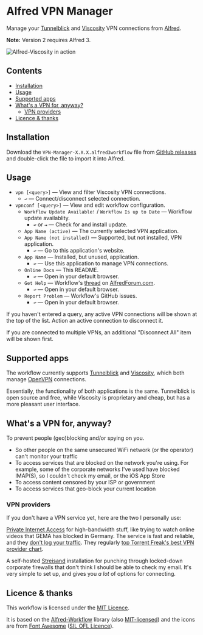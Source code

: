 
Alfred VPN Manager
==================

Manage your [Tunnelblick][tunnelblick] and [Viscosity][viscosity] VPN connections from [Alfred][alfred].

**Note:** Version 2 requires Alfred 3.

![Alfred-Viscosity in action][demo]

Contents
--------

<!-- MarkdownTOC autolink="true" bracket="round" depth="3" autoanchor="true" -->

- [Installation](#installation)
- [Usage](#usage)
- [Supported apps](#supported-apps)
- [What's a VPN for, anyway?](#whats-a-vpn-for-anyway)
    - [VPN providers](#vpn-providers)
- [Licence & thanks](#licence--thanks)

<!-- /MarkdownTOC -->

<a name="installation"></a>
Installation
------------

Download the `VPN-Manager-X.X.X.alfred3workflow` file from [GitHub releases][download] and double-click the file to import it into Alfred.


<a name="usage"></a>
Usage
-----

- `vpn [<query>]` — View and filter Viscosity VPN connections.
    - `↩` — Connect/disconnect selected connection.
- `vpnconf [<query>]` — View and edit workflow configuration.
    - `Workflow Update Available!` / `Workflow Is up to Date` — Workflow update availablity.
        - `↩` or `⇥` — Check for and install update.
    - `App Name (active)` — The currently selected VPN application.
    - `App Name (not installed)` — Supported, but not installed, VPN application.
        - `↩` — Go to this application's website.
    - `App Name` — Installed, but unused, application.
        - `↩` — Use this application to manage VPN connections.
    - `Online Docs` — This README.
        - `↩` — Open in your default browser.
    - `Get Help` — Workflow's [thread][forum-thread] on [AlfredForum.com][forum].
        - `↩` — Open in your default browser.
    - `Report Problem` — Workflow's GitHub issues.
        - `↩` — Open in your default browser.

If you haven't entered a query, any active VPN connections will be shown at the top of the list. Action an active connection to disconnect it.

If you are connected to multiple VPNs, an additional "Disconnect All" item will be shown first.


<a name="supported-apps"></a>
Supported apps
--------------

The workflow currently supports [Tunnelblick][tunnelblick] and [Viscosity][viscosity], which both manage [OpenVPN][openvpn] connections.

Essentially, the functionality of both applications is the same. Tunnelblick is open source and free, while Viscosity is proprietary and cheap, but has a more pleasant user interface.


<a name="whats-a-vpn-for-anyway"></a>
What's a VPN for, anyway?
-------------------------

To prevent people (geo)blocking and/or spying on you.

- So other people on the same unsecured WiFi network (or the operator) can't monitor your traffic
- To access services that are blocked on the network you're using. For example, some of the corporate networks I've used have blocked IMAP(S), so I couldn't check my email, or the iOS App Store
- To access content censored by your ISP or government
- To access services that geo-block your current location


<a name="vpn-providers"></a>
### VPN providers ###

If you don't have a VPN service yet, here are the two I personally use:

[Private Internet Access][pia] for high-bandwidth stuff, like trying to watch online videos that GEMA has blocked in Germany. The service is fast and reliable, and they [don't log your traffic][pia-nologging]. They regularly [top Torrent Freak's best VPN provider chart][torrentfreak-chart].

A self-hosted [Streisand][streisand] installation for punching through locked-down corporate firewalls that don't think I should be able to check my email. It's very simple to set up, and gives you *a lot* of options for connecting.


<a name="licence--thanks"></a>
Licence & thanks
----------------

This workflow is licensed under the [MIT Licence][mit].

It is based on the [Alfred-Workflow][aw] library (also [MIT-licensed][mit]) and the icons are from [Font Awesome][font-awesome] ([SIL OFL Licence][sil-ofl]).


[demo]: https://github.com/deanishe/alfred-viscosity/raw/master/demo.gif  "Alfred-Viscosity in action"
[tunnelblick]: https://tunnelblick.net
[viscosity]: https://www.sparklabs.com/viscosity/
[font-awesome]: http://fontawesome.io/
[alfred]: http://www.alfredapp.com/
[forum]: https://www.alfredforum.com/
[forum-thread]: https://www.alfredforum.com/topic/7333-viscosity-vpn-connection-manager/
[download]: https://github.com/deanishe/alfred-vpn-manager/releases/latest
[aw]: http://www.deanishe.net/alfred-workflow/
[mit]: http://opensource.org/licenses/MIT
[openvpn]: https://openvpn.net/
[openvpn-wiki]: https://en.wikipedia.org/wiki/OpenVPN
[pia]: https://www.privateinternetaccess.com
[pia-nologging]: https://torrentfreak.com/vpn-providers-no-logging-claims-tested-in-fbi-case-160312/
[streisand]: https://github.com/StreisandEffect/streisand
[torrentfreak-chart]: https://torrentfreak.com/vpn-services-anonymous-review-2017-170304/
[sil-ofl]: http://scripts.sil.org/cms/scripts/page.php?site_id=nrsi&id=OFL
